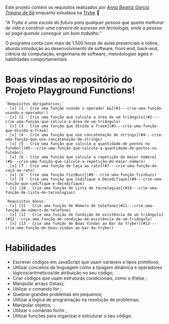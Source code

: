 Este projeto contém os requisitos realizados por _[Anna Beatriz Garcia Trajano de Sá](www.linkedin.com/in/anna-beatriz-trajano-de-sá)_ enquanto estudava na [Trybe](https://www.betrybe.com/) :rocket:

_"A Trybe é uma escola do futuro para qualquer pessoa que queira melhorar de vida e construir uma carreira de sucesso em tecnologia, onde a pessoa só paga quando conseguir um bom trabalho."_

O programa conta com mais de 1.500 horas de aulas presenciais e online, aborda introdução ao desenvolvimento de software, front-end, back-end, ciência da computação, engenharia de software, metodologias ágeis e habilidades comportamentais.

# Boas vindas ao repositório do Projeto Playground Functions!

    `Requisitos obrigatórios:`
    - [x] [1 - Crie uma função usando o operador &&](#1---crie-uma-função-usando-o-operador-)
    - [x] [2 - Crie uma função que calcule a área de um triângulo](#2---crie-uma-função-que-calcule-a-área-de-um-triângulo)
    - [x] [3 - Crie uma função que divida a frase](#3---crie-uma-função-que-divida-a-frase)
    - [x] [4 - Crie uma função que use concatenação de strings](#4---crie-uma-função-que-use-concatenação-de-strings)
    - [x] [5 - Crie uma função que calcule a quantidade de pontos no futebol](#5---crie-uma-função-que-calcule-a-quantidade-de-pontos-no-futebol)
    - [x] [6 - Crie uma função que calcule a repetição do maior número](#6---crie-uma-função-que-calcule-a-repetição-do-maior-número)
    - [x] [7 - Crie uma função de Caça ao rato](#7---crie-uma-função-de-caça-ao-rato)
    - [x] [8 - Crie uma função FizzBuzz](#8---crie-uma-função-fizzbuzz)
    - [x] [9 - Crie uma função que Codifique e Decodifique](#9---crie-uma-função-que-codifique-e-decodifique)
    - [x] [10 - Crie uma função de Lista de tecnologias](#10---crie-uma-função-de-lista-de-tecnologias)

    `Requisitos bônus:`
    - [x] [11 - Crie uma função de Número de telefone](#11---crie-uma-função-de-número-de-telefone)
    - [x] [12 - Crie uma função de Condição de existência de um triângulo](#12---crie-uma-função-de-condição-de-existência-de-um-triângulo)
    - [x] [13 - Crie uma função de Boas Vindas ao Bar da Trybe!](#13---crie-uma-função-de-boas-vindas-ao-bar-da-trybe!)

# Habilidades

- Escrever códigos em JavaScript que usam variáveis e tipos primitivos;
- Utilizar conceitos da linguagem como a tipagem dinâmica e operadores lógicos/aritméticos/de atribuição no seu código;
- Criar códigos que usam estruturas condicionais, como o if/else ;
- Manipular arrays (listas);
- Utilizar o comando for ;
- Quebrar grandes problemas em pequenos;
- Utilizar a lógica de programação na resolução de problemas;
- Manipular objetos;
- Utilizar o comando for/in ;
- Utilizar funções para organizar e estruturar o seu código;
